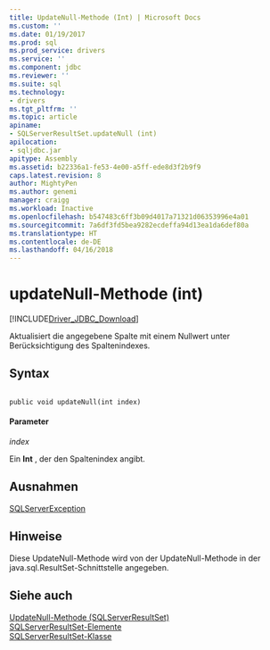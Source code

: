 ```yaml
---
title: UpdateNull-Methode (Int) | Microsoft Docs
ms.custom: ''
ms.date: 01/19/2017
ms.prod: sql
ms.prod_service: drivers
ms.service: ''
ms.component: jdbc
ms.reviewer: ''
ms.suite: sql
ms.technology:
- drivers
ms.tgt_pltfrm: ''
ms.topic: article
apiname:
- SQLServerResultSet.updateNull (int)
apilocation:
- sqljdbc.jar
apitype: Assembly
ms.assetid: b22336a1-fe53-4e00-a5ff-ede8d3f2b9f9
caps.latest.revision: 8
author: MightyPen
ms.author: genemi
manager: craigg
ms.workload: Inactive
ms.openlocfilehash: b547483c6ff3b09d4017a71321d06353996e4a01
ms.sourcegitcommit: 7a6df3fd5bea9282ecdeffa94d13ea1da6def80a
ms.translationtype: HT
ms.contentlocale: de-DE
ms.lasthandoff: 04/16/2018
---
```

# <a name="updatenull-method-int"></a>updateNull-Methode (int)
[!INCLUDE[Driver_JDBC_Download](../../../includes/driver_jdbc_download.md)]

  Aktualisiert die angegebene Spalte mit einem Nullwert unter Berücksichtigung des Spaltenindexes.  
  
## <a name="syntax"></a>Syntax  
  
```  
  
public void updateNull(int index)  
```  
  
#### <a name="parameters"></a>Parameter  
 *index*  
  
 Ein **Int** , der den Spaltenindex angibt.  
  
## <a name="exceptions"></a>Ausnahmen  
 [SQLServerException](../../../connect/jdbc/reference/sqlserverexception-class.md)  
  
## <a name="remarks"></a>Hinweise  
 Diese UpdateNull-Methode wird von der UpdateNull-Methode in der java.sql.ResultSet-Schnittstelle angegeben.  
  
## <a name="see-also"></a>Siehe auch  
 [UpdateNull-Methode &#40;SQLServerResultSet&#41;](../../../connect/jdbc/reference/updatenull-method-sqlserverresultset.md)   
 [SQLServerResultSet-Elemente](../../../connect/jdbc/reference/sqlserverresultset-members.md)   
 [SQLServerResultSet-Klasse](../../../connect/jdbc/reference/sqlserverresultset-class.md)  
  
  
